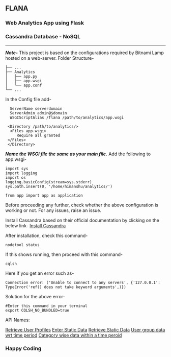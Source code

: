 
## FLANA 
### Web Analytics App using Flask
### Cassandra Database - NoSQL
---
***Note-*** This project is based on the configurations required by Bitnami Lamp hosted on a web-server.
Folder Structure-
```
├── ...
├── Analytics                   
│   ├── app.py         
│   ├── app.wsgi         
│   └── app.conf               
└── ...
```

In the Config file add-
		
	
	  ServerName serverdomain
	  ServerAdmin admin@$domain
	  WSGIScriptAlias /flana /path/to/analytics/app.wsgi

	 <Directory /path/to/analytics/>
      <Files app.wsgi>
         Require all granted
     </Files>
     </Directory>

***Name the WSGI file the same as your main file.***
Add the following to app.wsgi-
	
	import sys
	import logging
	import os
	logging.basicConfig(stream=sys.stderr)
	sys.path.insert(0, '/home/himanshu/analytics/')

	from app import app as application

Before proceeding any further, check whether the above configuration is working or not.
For any issues, raise an issue.

Install Cassandra based on their official documentation by clicking on the below link-
[Install Cassandra](http://cassandra.apache.org/doc/latest/getting_started/installing.html)

After installation, check this command-
		
	nodetool status
If this shows running, then proceed with this command-

	cqlsh
Here if you get an error such as-

	Connection error: ('Unable to connect to any servers', {'127.0.0.1': TypeError('ref() does not take keyword arguments',)})

Solution for the above error-

	#Enter this command in your terminal
	export CQLSH_NO_BUNDLED=true


API Names:
	
[Retrieve User Profiles](https://analytics.techeela.net/ret)
[Enter Static Data](https://analytics.techeela.net/static)
[Retrieve Static Data](https://analytics.techeela.net/staticret)
[User group data wrt time period](https://analytics.techeela.net/usergroupdata)
[Category wise data within a time peroid](https://analytics.techeela.net/categorydata)

### Happy Coding






